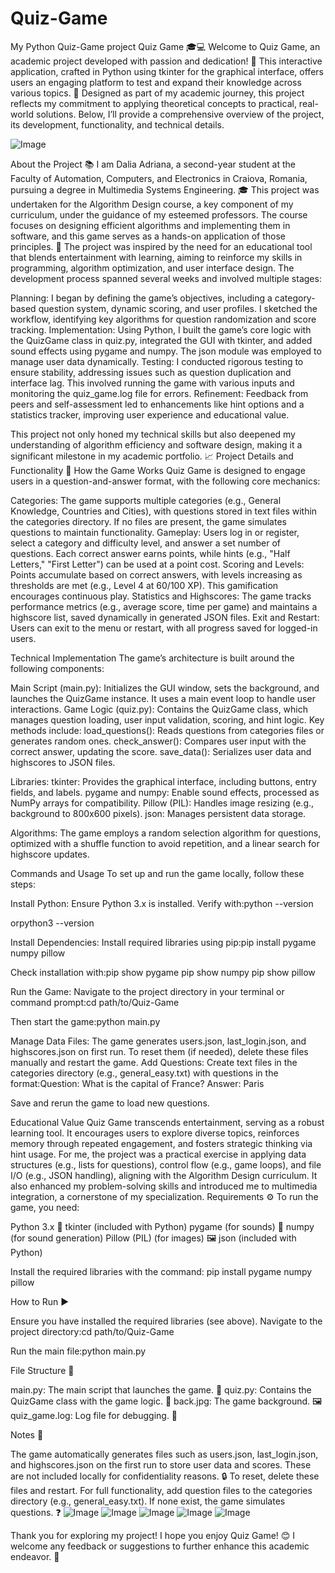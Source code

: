 # Quiz-Game
My Python Quiz-Game project
Quiz Game 🎓💻
Welcome to Quiz Game, an academic project developed with passion and dedication! 🎉 This interactive application, crafted in Python using tkinter for the graphical interface, offers users an engaging platform to test and expand their knowledge across various topics. 🧠 Designed as part of my academic journey, this project reflects my commitment to applying theoretical concepts to practical, real-world solutions. Below, I’ll provide a comprehensive overview of the project, its development, functionality, and technical details.

![Image](https://github.com/user-attachments/assets/7c90f283-e72a-48be-ade7-a7b9845657c6)

About the Project 📚
I am Dalia Adriana, a second-year student at the Faculty of Automation, Computers, and Electronics in Craiova, Romania, pursuing a degree in Multimedia Systems Engineering. 🎓 This project was undertaken for the Algorithm Design course, a key component of my curriculum, under the guidance of my esteemed professors. The course focuses on designing efficient algorithms and implementing them in software, and this game serves as a hands-on application of those principles. 🚀 The project was inspired by the need for an educational tool that blends entertainment with learning, aiming to reinforce my skills in programming, algorithm optimization, and user interface design.
The development process spanned several weeks and involved multiple stages:

Planning: I began by defining the game’s objectives, including a category-based question system, dynamic scoring, and user profiles. I sketched the workflow, identifying key algorithms for question randomization and score tracking.
Implementation: Using Python, I built the game’s core logic with the QuizGame class in quiz.py, integrated the GUI with tkinter, and added sound effects using pygame and numpy. The json module was employed to manage user data dynamically.
Testing: I conducted rigorous testing to ensure stability, addressing issues such as question duplication and interface lag. This involved running the game with various inputs and monitoring the quiz_game.log file for errors.
Refinement: Feedback from peers and self-assessment led to enhancements like hint options and a statistics tracker, improving user experience and educational value.

This project not only honed my technical skills but also deepened my understanding of algorithm efficiency and software design, making it a significant milestone in my academic portfolio. 📈
Project Details and Functionality 🌟
How the Game Works
Quiz Game is designed to engage users in a question-and-answer format, with the following core mechanics:

Categories: The game supports multiple categories (e.g., General Knowledge, Countries and Cities), with questions stored in text files within the categories directory. If no files are present, the game simulates questions to maintain functionality.
Gameplay: Users log in or register, select a category and difficulty level, and answer a set number of questions. Each correct answer earns points, while hints (e.g., "Half Letters," "First Letter") can be used at a point cost.
Scoring and Levels: Points accumulate based on correct answers, with levels increasing as thresholds are met (e.g., Level 4 at 60/100 XP). This gamification encourages continuous play.
Statistics and Highscores: The game tracks performance metrics (e.g., average score, time per game) and maintains a highscore list, saved dynamically in generated JSON files.
Exit and Restart: Users can exit to the menu or restart, with all progress saved for logged-in users.

Technical Implementation
The game’s architecture is built around the following components:

Main Script (main.py): Initializes the GUI window, sets the background, and launches the QuizGame instance. It uses a main event loop to handle user interactions.
Game Logic (quiz.py): Contains the QuizGame class, which manages question loading, user input validation, scoring, and hint logic. Key methods include:
load_questions(): Reads questions from categories files or generates random ones.
check_answer(): Compares user input with the correct answer, updating the score.
save_data(): Serializes user data and highscores to JSON files.


Libraries:
tkinter: Provides the graphical interface, including buttons, entry fields, and labels.
pygame and numpy: Enable sound effects, processed as NumPy arrays for compatibility.
Pillow (PIL): Handles image resizing (e.g., background to 800x600 pixels).
json: Manages persistent data storage.


Algorithms: The game employs a random selection algorithm for questions, optimized with a shuffle function to avoid repetition, and a linear search for highscore updates.

Commands and Usage
To set up and run the game locally, follow these steps:

Install Python: Ensure Python 3.x is installed. Verify with:python --version

orpython3 --version


Install Dependencies: Install required libraries using pip:pip install pygame numpy pillow

Check installation with:pip show pygame
pip show numpy
pip show pillow


Run the Game: Navigate to the project directory in your terminal or command prompt:cd path/to/Quiz-Game

Then start the game:python main.py


Manage Data Files: The game generates users.json, last_login.json, and highscores.json on first run. To reset them (if needed), delete these files manually and restart the game.
Add Questions: Create text files in the categories directory (e.g., general_easy.txt) with questions in the format:Question: What is the capital of France?
Answer: Paris

Save and rerun the game to load new questions.

Educational Value
Quiz Game transcends entertainment, serving as a robust learning tool. It encourages users to explore diverse topics, reinforces memory through repeated engagement, and fosters strategic thinking via hint usage. For me, the project was a practical exercise in applying data structures (e.g., lists for questions), control flow (e.g., game loops), and file I/O (e.g., JSON handling), aligning with the Algorithm Design curriculum. It also enhanced my problem-solving skills and introduced me to multimedia integration, a cornerstone of my specialization.
Requirements ⚙️
To run the game, you need:

Python 3.x 🐍
tkinter (included with Python)
pygame (for sounds) 🎵
numpy (for sound generation)
Pillow (PIL) (for images) 🖼️
json (included with Python)

Install the required libraries with the command:
pip install pygame numpy pillow

How to Run ▶️

Ensure you have installed the required libraries (see above).
Navigate to the project directory:cd path/to/Quiz-Game


Run the main file:python main.py



File Structure 📂

main.py: The main script that launches the game. 🚀
quiz.py: Contains the QuizGame class with the game logic. 🧩
back.jpg: The game background. 🖼️
quiz_game.log: Log file for debugging. 📜

Notes 📝

The game automatically generates files such as users.json, last_login.json, and highscores.json on the first run to store user data and scores. These are not included locally for confidentiality reasons. 🔒 To reset, delete these files and restart.
For full functionality, add question files to the categories directory (e.g., general_easy.txt). If none exist, the game simulates questions. ❓
![Image](https://github.com/user-attachments/assets/4963f886-48fb-496d-949d-e0f8d6d14d31)
![Image](https://github.com/user-attachments/assets/db93e39d-76ba-4551-b6af-3c33bd9ece98)
![Image](https://github.com/user-attachments/assets/587a5f82-7b1d-4e35-a6a1-c00c116693ae)
![Image](https://github.com/user-attachments/assets/48e23c6e-2a48-444e-848a-efdb0ae8e023)
![Image](https://github.com/user-attachments/assets/fd528f59-00f0-427b-9060-a9e7c4b5ca9e)

Thank you for exploring my project! I hope you enjoy Quiz Game! 😊 I welcome any feedback or suggestions to further enhance this academic endeavor. 💬
